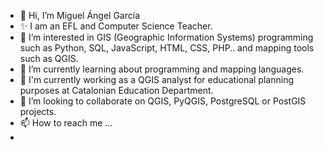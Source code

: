 - 👋 Hi, I’m Miguel Ángel García
- ✨ I am an EFL and Computer Science Teacher.
- 👀 I’m interested in GIS (Geographic Information Systems) programming such as Python, SQL, JavaScript, HTML, CSS, PHP.. and mapping tools such as QGIS.
- 🌱 I’m currently learning about programming and mapping languages.
- 👋 I'm currently working as a QGIS analyst for educational planning purposes at Catalonian Education Department.
- 💞️ I’m looking to collaborate on QGIS, PyQGIS, PostgreSQL or PostGIS projects.
- 📫 How to reach me ...
- 


<!---
magarciamartin/magarciamartin is a ✨ special ✨ repository because its `README.md` (this file) appears on your GitHub profile.
You can click the Preview link to take a look at your changes.
--->

